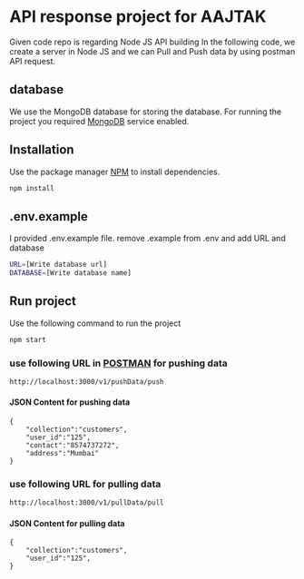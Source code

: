 # API response project for AAJTAK

Given code repo is regarding Node JS API building
In the following code, we create a server in Node JS and we can Pull and Push data by using postman API request.

## database
We use the MongoDB database for storing the database. For running the project you required [MongoDB](https://www.mongodb.com/) service enabled.

## Installation

Use the package manager [NPM](https://www.npmjs.com/) to install dependencies.

```bash
npm install
```
## .env.example

I provided .env.example file. remove .example from .env and add URL and database

```bash
URL=[Write database url]
DATABASE=[Write database name]
```

## Run project

Use the following command to run the project

```bash
npm start
```

### use following URL in [POSTMAN](https://www.postman.com/) for pushing data
```bash
http://localhost:3000/v1/pushData/push
```
#### JSON Content for pushing data
```base
{
    "collection":"customers",
    "user_id":"125",
    "contact":"8574737272",
    "address":"Mumbai"
}
```
### use following URL for pulling data
```bash
http://localhost:3000/v1/pullData/pull
```
#### JSON Content for pulling data
```base
{
    "collection":"customers",
    "user_id":"125",
}
```